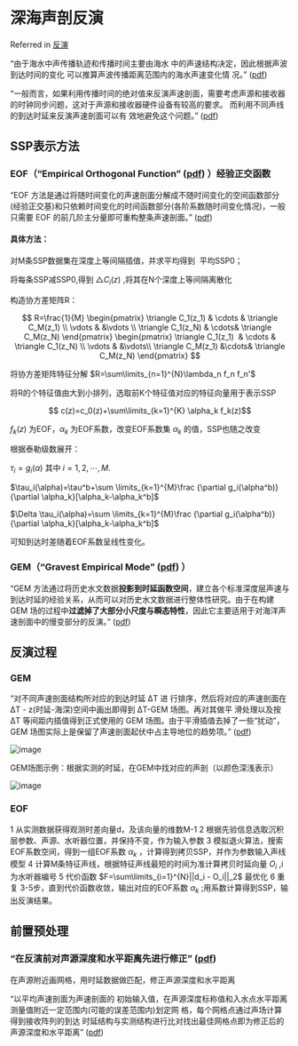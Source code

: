 # 深海声剖反演

Referred in [反演](zotero://note/u/AECNZVYX/?ignore=1)

“由于海水中声传播轨迹和传播时间主要由海水 中的声速结构决定，因此根据声波到达时间的变化 可以推算声波传播距离范围内的海水声速变化情 况。” ([pdf](zotero://open-pdf/library/items/ZGJJS4J6?page=1))

“一般而言，如果利用传播时间的绝对值来反演声速剖面，需要考虑声源和接收器的时钟同步问题，这对于声源和接收器硬件设备有较高的要求。 而利用不同声线的到达时延来反演声速剖面可以有 效地避免这个问题。” ([pdf](zotero://open-pdf/library/items/ZGJJS4J6?page=2))

## SSP表示方法

### EOF（“Empirical Orthogonal Function” ([pdf](zotero://open-pdf/library/items/ZGJJS4J6?page=2)) ）经验正交函数

“EOF 方法是通过将随时间变化的声速剖面分解成不随时间变化的空间函数部分(经验正交基)和只依赖时间变化的时间函数部分(各阶系数随时间变化情况)，一般只需要 EOF 的前几阶主分量即可重构整条声速剖面。” ([pdf](zotero://open-pdf/library/items/ZGJJS4J6?page=2&annotation=U736Q7J6))

#### 具体方法：

对M条SSP数据集在深度上等间隔插值，并求平均得到  平均SSP0；

将每条SSP减SSP0,得到 $\triangle C_i(z)$ ,将其在N个深度上等间隔离散化

构造协方差矩阵R：

$$ R=\frac{1}{M} \begin{pmatrix} \triangle C_1(z_1) & \cdots & \triangle C_M(z_1) \\ \vdots & &\vdots \\ \triangle C_1(z_N) & \cdots& \triangle C_M(z_N) \end{pmatrix}  \begin{pmatrix} \triangle C_1(z_1)  & \cdots & \triangle C_1(z_N) \\ \vdots & &\vdots\\ \triangle C_M(z_1) &\cdots& \triangle C_M(z_N) \end{pmatrix} $$

将协方差矩阵特征分解 $R=\sum\limits_{n=1}^{N}\lambda_n f_n f_n'$  

将R的个特征值由大到小排列，选取前K个特征值对应的特征向量用于表示SSP

$$ c(z)=c_0(z)+\sum\limits_{k=1}^{K} \alpha_k f_k(z)$$

 $f_k(z)$ 为EOF，$\alpha_{k}$ 为EOF系数，改变EOF系数集 $\alpha_k$ 的值，SSP也随之改变

根据泰勒级数展开：

$\tau_i = g_i(\alpha)$       其中$~i=1,2,\cdots,M.$

$\tau_i(\alpha)=\tau^b+\sum \limits_{k=1}^{M}\frac {\partial g_i(\alpha^b)}{\partial \alpha_k}[\alpha_k-\alpha_k^b]$ 

$\Delta \tau_i(\alpha)=\sum \limits_{k=1}^{M}\frac {\partial g_i(\alpha^b)}{\partial \alpha_k}[\alpha_k-\alpha_k^b]$

可知到达时差随着EOF系数呈线性变化。


### GEM（“Gravest Empirical Mode” ([pdf](zotero://open-pdf/library/items/ZGJJS4J6?page=1)) ）

“GEM 方法通过将历史水文数据**投影到时延函数空间**，建立各个标准深度层声速与到达时延的经验关系，从而可以对历史水文数据进行整体性研究。由于在构建 GEM 场的过程中**过滤掉了大部分小尺度与瞬态特性**，因此它主要适用于对海洋声速剖面中的慢变部分的反演。” ([pdf](zotero://open-pdf/library/items/ZGJJS4J6?page=2&annotation=LCK9T3H5))

## 反演过程

### GEM

“对不同声速剖面结构所对应的到达时延 ∆T 进 行排序，然后将对应的声速剖面在 ∆T - z(时延-海深)空间中画出即得到 ∆T-GEM 场图。再对其做平 滑处理以及按 ∆T 等间距内插值得到正式使用的 GEM 场图。由于平滑插值去掉了一些“扰动”， GEM 场图实际上是保留了声速剖面起伏中占主导地位的趋势项。” ([pdf](zotero://open-pdf/library/items/ZGJJS4J6?page=3))

![image](https://user-images.githubusercontent.com/56439544/226398198-876c4113-c124-4da9-94e2-f9ae5a77f4ed.png)

GEM场图示例：根据实测的时延，在GEM中找对应的声剖（以颜色深浅表示）

![image](https://user-images.githubusercontent.com/56439544/226398029-fe7115d4-a6c3-4756-92dd-1291630db067.png)
 




### EOF

1 从实测数据获得观测时差向量d，及该向量的维数M-1
2 根据先验信息选取沉积层参数、声源、水听器位置，并保持不变，作为输入参数
3 模拟退火算法，搜索EOF系数空间，得到一组EOF系数 $\alpha_k$ ，计算得到拷贝SSP，并作为参数输入声线模型
4 计算M条特征声线，根据特征声线最短的时间为准计算拷贝时延向量 $O_i$  ,i为水听器编号
5 代价函数 $F=\sum\limits_{i=1}^{N}||d_i - O_i||_2$ 最优化
6 重复 3-5步，直到代价函数收敛，输出对应的EOF系数 $\alpha_k$  ;用系数计算得到SSP，输出反演结果。


## 前置预处理

### “在反演前对声源深度和水平距离先进行修正” ([pdf](zotero://open-pdf/library/items/ZGJJS4J6?page=4))

在声源附近画网格，用时延数据做匹配，修正声源深度和水平距离

“以平均声速剖面为声速剖面的 初始输入值，在声源深度标称值和入水点水平距离 测量值附近一定范围内(可能的误差范围内)划定网 格，每个网格点通过声场计算得到接收阵列的到达 时延结构与实测结构进行比对找出最佳网格点即为修正后的声源深度和水平距离” ([pdf](zotero://open-pdf/library/items/ZGJJS4J6?page=4))
